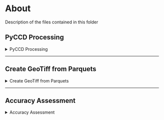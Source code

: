 # About
Description of the files contained in this folder


## PyCCD Processing

<details>
  <summary>PyCCD Processing</summary>

Upon calling `main.py` (local or hpc):
1. `preprocessing.py`
    - intermediate/auxiliary modules: `read_files.py`, `utils.py`
2. `processing.py`

Process the CCD algorithm for a given tile and region of interest.

For more information check this [link](https://github.com/manuelcampagnolo/S2CHANGE/blob/main/scripts/README.md)

</details>

---

## Create GeoTiff from Parquets
<details>
  <summary>Create GeoTiff from Parquets</summary>
    
 `ccd_results_filter.py`

Merges files in a parquet directory and creates a GeoTiff.

**Usage**

`python ccd_results_filter.py`

Inputs:
- `input_directory`: directory containing the parquet files
  
Outputs:
- `output_raster_file`: path and name used to save the GeoTiff (needs to be set)
- `output_vector_file`: path and name of vector file with used points (needs to be set)

</details>

---

## Accuracy Assessment

<details>
  <summary>Accuracy Assessment</summary>

- `avaliacao_exatidao_pyccd.py`

Conducts accuracy assessment of the pyccd results.

**Usage**

`python avaliacao_exatidao_pyccd.py`

Inputs:
- `FOLDER_PARQUET`: directory containing the parquet files (pyccd's results)
- `BDR_DGT`: path to the shp/gpkg of the reference dataset used for validation

Outputs:
- creates a `csv` file with the dataframe resulting from the accuracy assessment
    - file is saved in the `accuracy_assessment` folder inside `FOLDER_PARQUET`
- outputs accuracy metrics (F1-score, omission and commission errors) to the console

</details>
